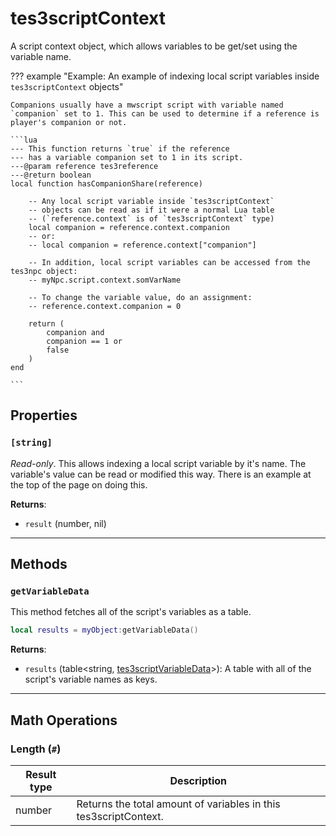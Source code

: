 # tes3scriptContext
<div class="search_terms" style="display: none">tes3scriptcontext, scriptcontext</div>

<!---
	This file is autogenerated. Do not edit this file manually. Your changes will be ignored.
	More information: https://github.com/MWSE/MWSE/tree/master/docs
-->

A script context object, which allows variables to be get/set using the variable name.

??? example "Example: An example of indexing local script variables inside `tes3scriptContext` objects"

	Companions usually have a mwscript script with variable named `companion` set to 1. This can be used to determine if a reference is player's companion or not.

	```lua
	--- This function returns `true` if the reference
	--- has a variable companion set to 1 in its script.
	---@param reference tes3reference
	---@return boolean
	local function hasCompanionShare(reference)
	
		-- Any local script variable inside `tes3scriptContext`
		-- objects can be read as if it were a normal Lua table
		-- (`reference.context` is of `tes3scriptContext` type)
		local companion = reference.context.companion
		-- or:
		-- local companion = reference.context["companion"]
	
		-- In addition, local script variables can be accessed from the tes3npc object:
		-- myNpc.script.context.somVarName
	
		-- To change the variable value, do an assignment:
		-- reference.context.companion = 0
	
		return (
			companion and
			companion == 1 or
			false
		)
	end

	```

## Properties

### `[string]`
<div class="search_terms" style="display: none">[string]</div>

*Read-only*. This allows indexing a local script variable by it's name. The variable's value can be read or modified this way. There is an example at the top of the page on doing this.

**Returns**:

* `result` (number, nil)

***

## Methods

### `getVariableData`
<div class="search_terms" style="display: none">getvariabledata, variabledata</div>

This method fetches all of the script's variables as a table.

```lua
local results = myObject:getVariableData()
```

**Returns**:

* `results` (table&lt;string, [tes3scriptVariableData](../types/tes3scriptVariableData.md)&gt;): A table with all of the script's variable names as keys.

***

## Math Operations

### Length (`#`)

| Result type | Description |
| ----------- | ----------- |
| number | Returns the total amount of variables in this tes3scriptContext. |

